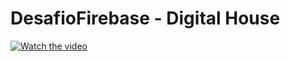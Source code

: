 # DesafioFirebase - Digital House

[![Watch the video](https://user-images.githubusercontent.com/58220939/106327519-0462da80-625d-11eb-8d80-3e3c740ca9fa.png)](https://user-images.githubusercontent.com/58220939/106326646-923dc600-625b-11eb-866c-afe94d006727.mp4)
